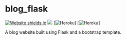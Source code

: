 # blog_flask
[![Website shields.io](https://img.shields.io/website-up-down-green-red/http/shields.io.svg)](http://shields.io/)
<img src="https://heroku-badge.herokuapp.com/?app={Amrits-blog}">
[![Heroku](https://amrits-blog.herokuapp.com/?app=heroku-badge)]
[![Heroku](https://amrits-blog.herokuapp.com/?app=heroku-badge&root=index.html)]

A blog website built using Flask and a bootstrap template.
